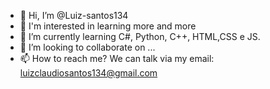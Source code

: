 - 👋 Hi, I’m @Luiz-santos134
- 👀 I'm interested in learning more and more
- 🌱 I’m currently learning C#, Python, C++, HTML,CSS e JS.
- 💞️ I’m looking to collaborate on ...
- 📫 How to reach me? We can talk via my email: luizclaudiosantos134@gmail.com

<!---
Luiz-santos134/Luiz-santos134 is a ✨ special ✨ repository because its `README.md` (this file) appears on your GitHub profile.
You can click the Preview link to take a look at your changes.
--->

